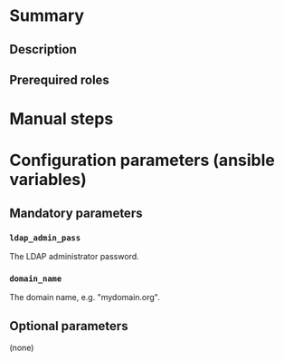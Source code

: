 # Summary

## Description

## Prerequired roles

# Manual steps

# Configuration parameters (ansible variables)

## Mandatory parameters

### `ldap_admin_pass`

The LDAP administrator password.

### `domain_name`

The domain name, e.g. "mydomain.org".

## Optional parameters

(none)
